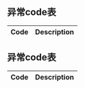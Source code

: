 ## 异常code表
| Code  | Description                                 |
|-------|---------------------------------------------|
## 异常code表
| Code  | Description                                 |
|-------|---------------------------------------------|
